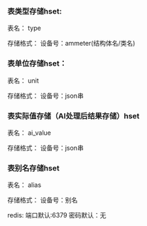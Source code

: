 ### **表类型存储hset:**

表名：
type

存储格式：
设备号：ammeter(结构体名/类名)


### **表单位存储hset：**

表名：
unit

存储格式：
设备号：json串


### **表实际值存储（AI处理后结果存储）hset**

表名：
ai_value

存储格式：
设备号：json串



### **表别名存储hset**

表名：
alias

存储格式：
设备号：别名

redis:
端口默认:6379
密码默认：无